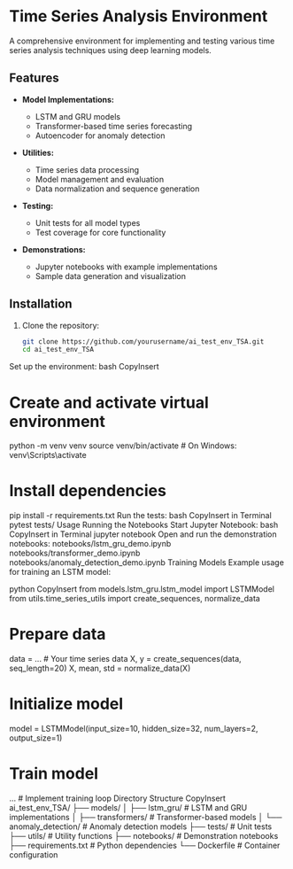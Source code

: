 # Time Series Analysis Environment

A comprehensive environment for implementing and testing various time series analysis techniques using deep learning models.

## Features

- **Model Implementations:**
  - LSTM and GRU models
  - Transformer-based time series forecasting
  - Autoencoder for anomaly detection

- **Utilities:**
  - Time series data processing
  - Model management and evaluation
  - Data normalization and sequence generation

- **Testing:**
  - Unit tests for all model types
  - Test coverage for core functionality

- **Demonstrations:**
  - Jupyter notebooks with example implementations
  - Sample data generation and visualization

## Installation

1. Clone the repository:
   ```bash
   git clone https://github.com/yourusername/ai_test_env_TSA.git
   cd ai_test_env_TSA
Set up the environment:
bash
CopyInsert
# Create and activate virtual environment
python -m venv venv
source venv/bin/activate  # On Windows: venv\Scripts\activate

# Install dependencies
pip install -r requirements.txt
Run the tests:
bash
CopyInsert in Terminal
pytest tests/
Usage
Running the Notebooks
Start Jupyter Notebook:
bash
CopyInsert in Terminal
jupyter notebook
Open and run the demonstration notebooks:
notebooks/lstm_gru_demo.ipynb
notebooks/transformer_demo.ipynb
notebooks/anomaly_detection_demo.ipynb
Training Models
Example usage for training an LSTM model:

python
CopyInsert
from models.lstm_gru.lstm_model import LSTMModel
from utils.time_series_utils import create_sequences, normalize_data

# Prepare data
data = ...  # Your time series data
X, y = create_sequences(data, seq_length=20)
X, mean, std = normalize_data(X)

# Initialize model
model = LSTMModel(input_size=10, hidden_size=32, num_layers=2, output_size=1)

# Train model
...  # Implement training loop
Directory Structure
CopyInsert
ai_test_env_TSA/
├── models/
│   ├── lstm_gru/          # LSTM and GRU implementations
│   ├── transformers/      # Transformer-based models
│   └── anomaly_detection/ # Anomaly detection models
├── tests/                 # Unit tests
├── utils/                 # Utility functions
├── notebooks/             # Demonstration notebooks
├── requirements.txt       # Python dependencies
└── Dockerfile             # Container configuration
